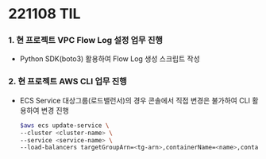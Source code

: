 # 221108 TIL
### 1. 현 프로젝트 VPC Flow Log 설정 업무 진행
* Python SDK(boto3) 활용하여 Flow Log 생성 스크립트 작성
### 2. 현 프로젝트 AWS CLI 업무 진행
* ECS Service 대상그룹(로드밸런서)의 경우 콘솔에서 직접 변경은 불가하여 CLI 활용하여 변경 진행
    ```bash
    $aws ecs update-service \
    --cluster <cluster-name> \
    --service <service-name> \
    --load-balancers targetGroupArn=<tg-arn>,containerName=<name>,containerPort=<port>
    ```